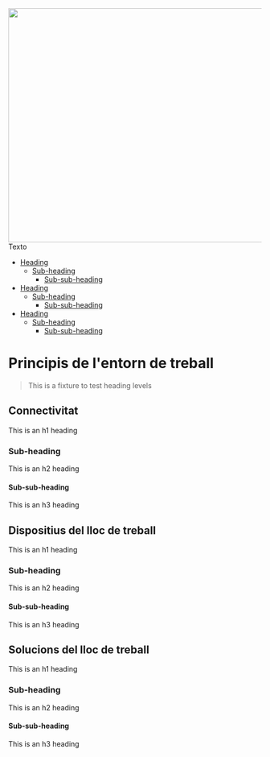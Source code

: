  <!DOCTYPE html>
<html lang="en">
 <head>
      <link rel="stylesheet" href="style.css">
</map>

 <body>
  
<div class="contenedor">

<img id="Image-Maps-Com-image-maps-2020-03-02-101123" src="https://www.image-maps.com/m/private/0/o0pl2vn8eltf85ddhklg530ei4_et.jpg" border="0" width="1037" height="465" orgWidth="1037" orgHeight="465" usemap="#image-maps-2020-03-02-101123" alt="" />
<map name="image-maps-2020-03-02-101123" id="ImageMapsCom-image-maps-2020-03-02-101123">
<area  alt="" title="" href="www.principisET.com" shape="rect" coords="6,372,723,422" style="outline:none;" target="_self"     />
<area shape="rect" coords="1035,463,1037,465" alt="Image Map" style="outline:none;" title="Image Map" href="http://www.image-maps.com/index.php?aff=mapped_users_106568" />
</map>

<div class="texto-encima">Texto</div>
</div>
  
 </body>
</html>

- [Heading](#heading)
  * [Sub-heading](#sub-heading)
    + [Sub-sub-heading](#sub-sub-heading)
- [Heading](#heading-1)
  * [Sub-heading](#sub-heading-1)
    + [Sub-sub-heading](#sub-sub-heading-1)
- [Heading](#heading-2)
  * [Sub-heading](#sub-heading-2)
    + [Sub-sub-heading](#sub-sub-heading-2)


# Principis de l'entorn de treball

> This is a fixture to test heading levels

<!-- toc -->

## Connectivitat

This is an h1 heading

### Sub-heading

This is an h2 heading

#### Sub-sub-heading

This is an h3 heading

## Dispositius del lloc de treball

This is an h1 heading

### Sub-heading

This is an h2 heading

#### Sub-sub-heading

This is an h3 heading

## Solucions del lloc de treball

This is an h1 heading

### Sub-heading

This is an h2 heading

#### Sub-sub-heading

This is an h3 heading

